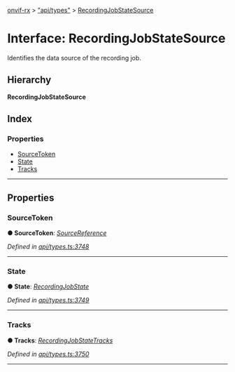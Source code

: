 [onvif-rx](../README.md) > ["api/types"](../modules/_api_types_.md) > [RecordingJobStateSource](../interfaces/_api_types_.recordingjobstatesource.md)

# Interface: RecordingJobStateSource

Identifies the data source of the recording job.

## Hierarchy

**RecordingJobStateSource**

## Index

### Properties

* [SourceToken](_api_types_.recordingjobstatesource.md#sourcetoken)
* [State](_api_types_.recordingjobstatesource.md#state)
* [Tracks](_api_types_.recordingjobstatesource.md#tracks)

---

## Properties

<a id="sourcetoken"></a>

###  SourceToken

**● SourceToken**: *[SourceReference](_api_types_.sourcereference.md)*

*Defined in [api/types.ts:3748](https://github.com/patrickmichalina/onvif-rx/blob/034e4d6/src/api/types.ts#L3748)*

___
<a id="state"></a>

###  State

**● State**: *[RecordingJobState](../modules/_api_types_.md#recordingjobstate)*

*Defined in [api/types.ts:3749](https://github.com/patrickmichalina/onvif-rx/blob/034e4d6/src/api/types.ts#L3749)*

___
<a id="tracks"></a>

###  Tracks

**● Tracks**: *[RecordingJobStateTracks](_api_types_.recordingjobstatetracks.md)*

*Defined in [api/types.ts:3750](https://github.com/patrickmichalina/onvif-rx/blob/034e4d6/src/api/types.ts#L3750)*

___


